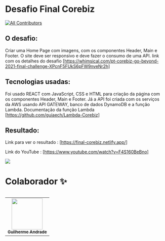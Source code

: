 # Desafio Final Corebiz

<!-- ALL-CONTRIBUTORS-BADGE:START - Do not remove or modify this section -->

[![All Contributors](https://img.shields.io/badge/all_contributors-1-orange.svg?style=flat-square)](#contributors)

<!-- ALL-CONTRIBUTORS-BADGE:END -->

## O desafio:
 Criar uma Home Page com imagens, com os componentes Header, Main e Footer. O site deve ser responsivo e deve fazer o consumo de uma API.
 link com os detalhes do desafio [https://whimsical.com/pt-corebiz-go-beyond-2021-final-challenge-XPcnF5FUkS6pFW9nveNr2h]



## Tecnologias usadas:
 Foi usado REACT com JavaScript, CSS e HTML para criação da página com os componentes Header, Main e Footer. 
 Já a API foi criada com os serviços da AWS usando API GATEWAY, banco de dados DynamoDB e a função Lambda.
 Documentação da função Lambda [https://github.com/guiaech/Lambda-Corebiz]





## Resultado:

 Link para ver o resultado : [https://final-corebiz.netlify.app/]

 Link do YouTube : [https://www.youtube.com/watch?v=F4S160BeBno]


<img src="./public/projeto.gif" />



# Colaborador ✨

<table>
<table>
  <tr>
    <td align="center"><a href="https://github.com/guiaech"><img src="https://avatars.githubusercontent.com/u/83043492?v=4" width="100px;" alt=""/><br /><sub><b>Guilherme Andrade</b></sub></a></td>
  </tr>
</table>


